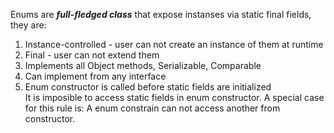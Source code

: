Enums are ***full-fledged class*** that expose instanses via static final fields, they are:
1. Instance-controlled - user can not create an instance of them at runtime
2. Final - user can not extend them
3. Implements all Object methods, Serializable, Comparable
4. Can implement from any interface
5. Enum constructor is called before static fields are initialized   
   It is imposible to access static fields in enum constructor. A special case for this rule is: A enum constrain can not access another from constructor.